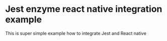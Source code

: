 # Jest enzyme react native integration example
This is super simple example how to integrate Jest and React native

